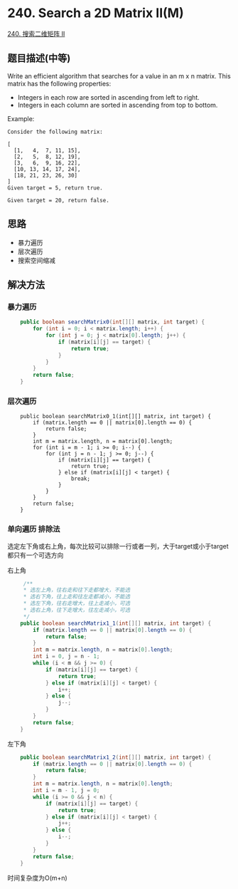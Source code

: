 # 240. Search a 2D Matrix II(M)

[240. 搜索二维矩阵 II](https://leetcode-cn.com/problems/search-a-2d-matrix-ii/)

## 题目描述(中等)

Write an efficient algorithm that searches for a value in an m x n matrix. This matrix has the following properties:

- Integers in each row are sorted in ascending from left to right.
- Integers in each column are sorted in ascending from top to bottom.

Example:
```
Consider the following matrix:

[
  [1,   4,  7, 11, 15],
  [2,   5,  8, 12, 19],
  [3,   6,  9, 16, 22],
  [10, 13, 14, 17, 24],
  [18, 21, 23, 26, 30]
]
Given target = 5, return true.

Given target = 20, return false.
```
## 思路

- 暴力遍历
- 层次遍历
- 搜索空间缩减

## 解决方法

### 暴力遍历

```java
    public boolean searchMatrix0(int[][] matrix, int target) {
        for (int i = 0; i < matrix.length; i++) {
            for (int j = 0; j < matrix[0].length; j++) {
                if (matrix[i][j] == target) {
                    return true;
                }
            }
        }
        return false;
    }


```
### 层次遍历

```
    public boolean searchMatrix0_1(int[][] matrix, int target) {
        if (matrix.length == 0 || matrix[0].length == 0) {
            return false;
        }
        int m = matrix.length, n = matrix[0].length;
        for (int i = m - 1; i >= 0; i--) {
            for (int j = n - 1; j >= 0; j--) {
                if (matrix[i][j] == target) {
                    return true;
                } else if (matrix[i][j] < target) {
                    break;
                }
            }
        }
        return false;
    }
```


### 单向遍历 排除法

选定左下角或右上角，每次比较可以排除一行或者一列，大于target或小于target都只有一个可选方向

右上角
```java
     /**
     * 选左上角，往右走和往下走都增大，不能选
     * 选右下角，往上走和往左走都减小，不能选
     * 选左下角，往右走增大，往上走减小，可选
     * 选右上角，往下走增大，往左走减小，可选
     */
    public boolean searchMatrix1_1(int[][] matrix, int target) {
        if (matrix.length == 0 || matrix[0].length == 0) {
            return false;
        }
        int m = matrix.length, n = matrix[0].length;
        int i = 0, j = n - 1;
        while (i < m && j >= 0) {
            if (matrix[i][j] == target) {
                return true;
            } else if (matrix[i][j] < target) {
                i++;
            } else {
                j--;
            }
        }
        return false;
    }
```

左下角
```java
    public boolean searchMatrix1_2(int[][] matrix, int target) {
        if (matrix.length == 0 || matrix[0].length == 0) {
            return false;
        }
        int m = matrix.length, n = matrix[0].length;
        int i = m - 1, j = 0;
        while (i >= 0 && j < n) {
            if (matrix[i][j] == target) {
                return true;
            } else if (matrix[i][j] < target) {
                j++;
            } else {
                i--;
            }
        }
        return false;
    }
```

时间复杂度为O(m+n)